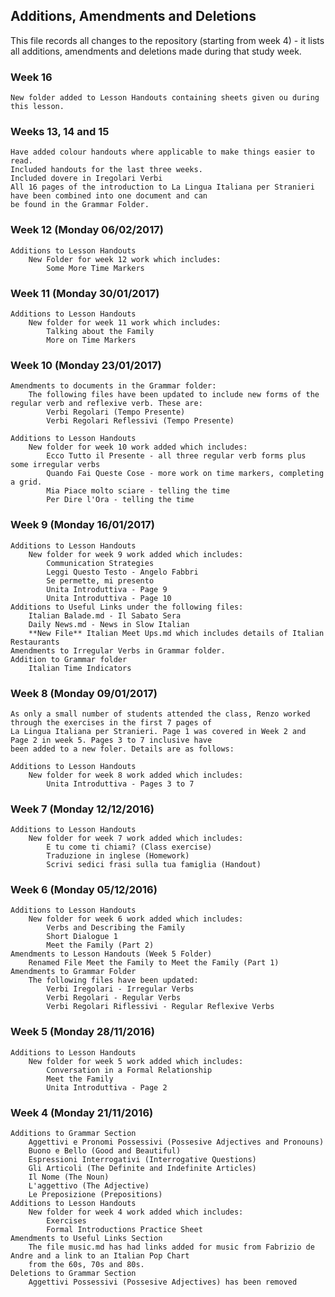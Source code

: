 ## Additions, Amendments and Deletions

This file records all changes to the repository (starting from week 4) - it lists all additions, amendments and deletions made during that study week.

### Week 16

    New folder added to Lesson Handouts containing sheets given ou during this lesson.

### Weeks 13, 14 and 15

    Have added colour handouts where applicable to make things easier to read.
    Included handouts for the last three weeks.
    Included dovere in Iregolari Verbi
    All 16 pages of the introduction to La Lingua Italiana per Stranieri have been combined into one document and can
    be found in the Grammar Folder.

### Week 12 (Monday 06/02/2017)
    
    Additions to Lesson Handouts   
        New Folder for week 12 work which includes:
            Some More Time Markers

### Week 11 (Monday 30/01/2017)

    Additions to Lesson Handouts
        New folder for week 11 work which includes:
            Talking about the Family
            More on Time Markers

### Week 10 (Monday 23/01/2017)

    Amendments to documents in the Grammar folder:
        The following files have been updated to include new forms of the regular verb and reflexive verb. These are:
            Verbi Regolari (Tempo Presente)
            Verbi Regolari Reflessivi (Tempo Presente)
            
    Additions to Lesson Handouts
        New folder for week 10 work added which includes:
            Ecco Tutto il Presente - all three regular verb forms plus some irregular verbs
            Quando Fai Queste Cose - more work on time markers, completing a grid.
            Mia Piace molto sciare - telling the time
            Per Dire l'Ora - telling the time

### Week 9 (Monday 16/01/2017)

    Additions to Lesson Handouts
        New folder for week 9 work added which includes:
            Communication Strategies
            Leggi Questo Testo - Angelo Fabbri
            Se permette, mi presento
            Unita Introduttiva - Page 9
            Unita Introduttiva - Page 10        
    Additions to Useful Links under the following files:
        Italian Balade.md - Il Sabato Sera
        Daily News.md - News in Slow Italian
        **New File** Italian Meet Ups.md which includes details of Italian Restaurants    
    Amendments to Irregular Verbs in Grammar folder.
    Addition to Grammar folder
        Italian Time Indicators
    
### Week 8 (Monday 09/01/2017)

    As only a small number of students attended the class, Renzo worked through the exercises in the first 7 pages of
    La Lingua Italiana per Stranieri. Page 1 was covered in Week 2 and Page 2 in week 5. Pages 3 to 7 inclusive have
    been added to a new foler. Details are as follows:
    
    Additions to Lesson Handouts
        New folder for week 8 work added which includes:
            Unita Introduttiva - Pages 3 to 7
    

### Week 7 (Monday 12/12/2016)

    Additions to Lesson Handouts
        New folder for week 7 work added which includes:
            E tu come ti chiami? (Class exercise)
            Traduzione in inglese (Homework)
            Scrivi sedici frasi sulla tua famiglia (Handout)
            
### Week 6 (Monday 05/12/2016)

    Additions to Lesson Handouts
        New folder for week 6 work added which includes:
            Verbs and Describing the Family
            Short Dialogue 1
            Meet the Family (Part 2)        
    Amendments to Lesson Handouts (Week 5 Folder)
        Renamed File Meet the Family to Meet the Family (Part 1)    
    Amendments to Grammar Folder   
        The following files have been updated:
            Verbi Iregolari - Irregular Verbs
            Verbi Regolari - Regular Verbs
            Verbi Regolari Riflessivi - Regular Reflexive Verbs

### Week 5 (Monday 28/11/2016)

    Additions to Lesson Handouts
        New folder for week 5 work added which includes:
            Conversation in a Formal Relationship
            Meet the Family
            Unita Introduttiva - Page 2

### Week 4 (Monday 21/11/2016)

    Additions to Grammar Section
        Aggettivi e Pronomi Possessivi (Possesive Adjectives and Pronouns)
        Buono e Bello (Good and Beautiful)
        Espressioni Interrogativi (Interrogative Questions)
        Gli Articoli (The Definite and Indefinite Articles)
        Il Nome (The Noun)
        L'aggettivo (The Adjective)
        Le Preposizione (Prepositions)
    Additions to Lesson Handouts
        New folder for week 4 work added which includes:
            Exercises
            Formal Introductions Practice Sheet
    Amendments to Useful Links Section
        The file music.md has had links added for music from Fabrizio de Andre and a link to an Italian Pop Chart
        from the 60s, 70s and 80s.
    Deletions to Grammar Section
        Aggettivi Possessivi (Possesive Adjectives) has been removed